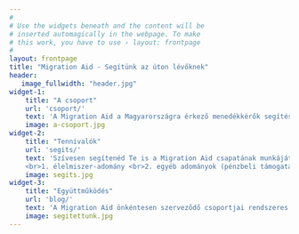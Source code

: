 ```yaml
---
#
# Use the widgets beneath and the content will be
# inserted automagically in the webpage. To make
# this work, you have to use › layout: frontpage
#
layout: frontpage
title: "Migration Aid - Segítünk az úton lévőknek"
header:
   image_fullwidth: "header.jpg"
widget-1:
    title: "A csoport"
    url: 'csoport/'
    text: 'A Migration Aid a Magyarországra érkező menedékkérők segítésére alakult közösségi kezdeményezés. A csoportok munkájába bekapcsolódott aktivisták budapesti helyszínek mellett Szegeden, Debrecenben, Győrben, Bicskén, Fóton és Cegléden is segítik az úton lévő migránsokat. A Migration Aid nap mint nap több száz idegenbe szakadt menedékkérőnek, köztük kisgyermekeknek nyújt segítséget.'
    image: a-csoport.jpg
widget-2:
    title: "Tennivalók"
    url: 'segits/'
    text: 'Szívesen segítenéd Te is a Migration Aid csapatának munkáját? A segítségnyújtás formái:
    <br>1. élelmiszer-adomány <br>2. egyéb adományok (pénzbeli támogatás, ruha, gyógyszer stb.) .<br>3. egészségügyi és jogi segítségnyújtás <br>4. információs anyagok: fordítás, nyomtatás <br>5. tolmácsolás és koordináció <br>6. raktár és szállítás: logisztika, csomagolás'
    image: segits.jpg
widget-3:
    title: "Együttműködés"
    url: 'blog/'
    text: 'A Migration Aid önkéntesen szerveződő csoportjai rendszeres humanitárius támogatást nyújtanak a Magyarországra érkező menedékkérők. Az adományokon kívül a személyes kapcsolat, a tájékozódás megkönnyítése is segít. Tapasztalatok, történetek, hírek a csoportok tevékenységéről.'
    image: segitettunk.jpg
---
```

